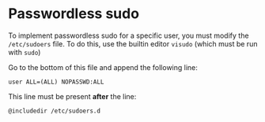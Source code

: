 # Passwordless sudo

To implement passwordless sudo for a specific user, you must modify the `/etc/sudoers` file. To do this,
use the builtin editor `visudo` (which must be run with `sudo`)

Go to the bottom of this file and append the following line:
```
user ALL=(ALL) NOPASSWD:ALL
```

This line must be present __after__ the line:
```
@includedir /etc/sudoers.d
```
